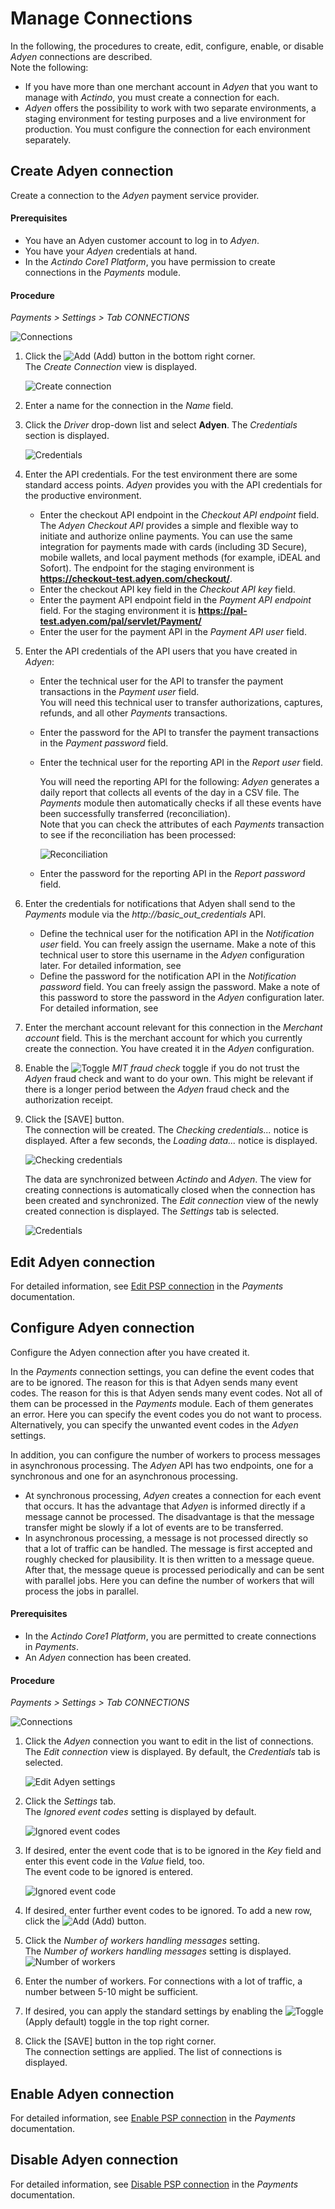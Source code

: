 # Manage Connections


In the following, the procedures to create, edit, configure, enable, or disable *Adyen* connections are described.  
Note the following:   
- If you have more than one merchant account in *Adyen* that you want to manage with *Actindo*, you must create a connection for each.   
- *Adyen* offers the possibility to work with two separate environments, a staging environment for testing purposes and a live environment for production. You must configure the connection for each environment separately.

## Create Adyen connection
Create a connection to the *Adyen* payment service provider.

#### Prerequisites

- You have an Adyen customer account to log in to *Adyen*.
- You have your *Adyen* credentials at hand.
- In the *Actindo Core1 Platform*, you have permission to create connections in the *Payments* module.

#### Procedure

 *Payments > Settings > Tab CONNECTIONS*
 
 ![Connections](../../Assets/Screenshots/Payments/Settings/Settings.png "[Connections]")

1.  Click the ![Add](../../Assets/Icons/Plus01.png "[Add]") (Add) button in the bottom right corner.   
    The *Create Connection* view is displayed.  

    ![Create connection](../../Assets/Screenshots/Payments/Settings/PaymentServiceProviders/Adyen/Integration/CreateConnection.png "[Create connection]")

2.  Enter a name for the connection in the *Name* field.

3.  Click the *Driver* drop-down list and select **Adyen**. 
   The *Credentials* section is displayed.

    ![Credentials](../../Assets/Screenshots/Payments/Settings/CreateConnectionCredentials.png "[Credentials]")

4. Enter the API credentials. For the test environment there are some standard access points. *Adyen* provides you with the API credentials for the productive environment.

    -  Enter the checkout API endpoint in the *Checkout API endpoint* field.    
    The *Adyen Checkout API* provides a simple and flexible way to initiate and authorize online payments. You can use the same integration for payments made with cards (including 3D Secure), mobile wallets, and local payment methods (for example, iDEAL and Sofort). The endpoint for the staging environment is **https://checkout-test.adyen.com/checkout/**.
    - Enter the checkout API key field in the *Checkout API key* field.   
    -  Enter the payment API endpoint field in the *Payment API endpoint* field. For the staging environment it is **https://pal-test.adyen.com/pal/servlet/Payment/**
    - Enter the user for the payment API in the *Payment API user* field.

5. Enter the API credentials of the API users that you have created in *Adyen*:     
    
    -  Enter the technical user for the API to transfer the payment transactions in the *Payment user* field.   
      You will need this technical user to transfer authorizations, captures, refunds, and all other *Payments* transactions.  
    -  Enter the password for the API to transfer the payment transactions in the *Payment password* field.  
    -  Enter the technical user for the reporting API in the *Report user* field.    

       You will need the reporting API for the following: *Adyen* generates a daily report that collects all events of the day in a CSV file. The *Payments* module then automatically checks if all these events have been successfully transferred (reconciliation).   
       Note that you can check the attributes of each *Payments* transaction to see if the reconciliation has been processed:
         
         ![Reconciliation](../../Assets/Screenshots/Payments/Settings/PaymentServiceProviders/Adyen/Integration/Reconciliation.png "[Reconciliation]")

    -  Enter the password for the reporting API in the *Report password* field.  
5. Enter the credentials for notifications that Adyen shall send to the *Payments* module via the *http://basic_out_credentials* API.  <!---Stimmt der Name des APIs?--> 

    -  Define the technical user for the notification API in the *Notification user* field. You can freely assign the username. Make a note of this technical user to store this username in the *Adyen* configuration later. For detailed information, see    
    -  Define the password for the notification API in the *Notification password* field. You can freely assign the password. Make a note of this password to store the password in the *Adyen* configuration later. For detailed information, see 

6. Enter the merchant account relevant for this connection in the *Merchant account* field. This is the merchant account for which you currently create the connection. You have created it in the *Adyen* configuration.
    
5. Enable the ![Toggle](../../Assets/Icons/Toggle.png "[Toggle]") *MIT fraud check* toggle if you do not trust the *Adyen* fraud check and want to do your own. This might be relevant if there is a longer period between the *Adyen* fraud check and the authorization receipt. 

6. Click the [SAVE] button.   
   The connection will be created. The *Checking credentials...* notice is displayed. After a few seconds, the *Loading data...* notice is displayed.

    ![Checking credentials](../../Assets/Screenshots/Payments/Settings/CheckingCredentials.png "[Checking credentials]")

    The data are synchronized between *Actindo* and *Adyen*. The view for creating connections is automatically closed when the connection has been created and synchronized. The *Edit connection* view of the newly created connection is displayed. The *Settings* tab is selected.

    ![Credentials](../../Assets/Screenshots/Payments/Settings/EditConnectionSettings.png "[Credentials]")



## Edit Adyen connection

For detailed information, see [Edit PSP connection](../../Payments/Integration/01_ManageConnection.md#edit-psp-connection) in the *Payments* documentation.



## Configure Adyen connection

Configure the Adyen connection after you have created it.

In the *Payments* connection settings, you can define the event codes that are to be ignored. The reason for this is that Adyen sends many event codes. The reason for this is that Adyen sends many event codes. Not all of them can be processed in the *Payments* module. Each of them generates an error. Here you can specify the event codes you do not want to process. Alternatively, you can specify the unwanted event codes in the *Adyen* settings. 

In addition, you can configure the number of workers to process messages in asynchronous processing. The *Adyen* API has two endpoints, one for a synchronous and one for an asynchronous processing. 
- At synchronous processing, *Adyen* creates a connection for each event that occurs. It has the advantage that *Adyen* is informed directly if a message cannot be processed. The disadvantage is that the message transfer might be slowly if a lot of events are to be transferred.
- In asynchronous processing, a message is not processed directly so that a lot of traffic can be handled. The message is first accepted and roughly checked for plausibility. It is then written to a message queue. After that, the message queue is processed periodically and can be sent with parallel jobs. Here you can define the number of workers that will process the jobs in parallel.

#### Prerequisites

- In the *Actindo Core1 Platform*, you are permitted to create connections in *Payments*.
- An *Adyen* connection has been created.

#### Procedure

*Payments > Settings > Tab CONNECTIONS*
 
 ![Connections](../../Assets/Screenshots/Payments/Settings/Settings.png "[Connections]")

 1. Click the *Adyen* connection you want to edit in the list of connections.   
   The *Edit connection* view is displayed. By default, the *Credentials* tab is selected.

    ![Edit Adyen settings](../../Assets/Screenshots/Payments/Settings/PaymentServiceProviders/Adyen/Integration/EditCredentials.png "[Edit Adyen credentials]")

2. Click the *Settings* tab.   
  The *Ignored event codes* setting is displayed by default.

   ![Ignored event codes](../../Assets/Screenshots/Payments/Settings/PaymentServiceProviders/Adyen/Integration/IgnoredEventCode.png "[Ignored event codes]")

3. If desired, enter the event code that is to be ignored in the *Key* field and enter this event code in the *Value* field, too.    
    The event code to be ignored is entered. 

    ![Ignored event code](../../Assets/Screenshots/Payments/Settings/PaymentServiceProviders/Adyen/Integration/IgnoredEventCodeDone.png "[Ignored event code]")

4. If desired, enter further event codes to be ignored. To add a new row, click the ![Add](../../Assets/Icons/Plus04.png "[Add]") (Add) button.

5. Click the *Number of workers handling messages* setting.   
   The *Number of workers handling messages* setting is displayed. 
   ![Number of workers](../../Assets/Screenshots/Payments/Settings/PaymentServiceProviders/Adyen/Integration/NumberOfWorkers.png "[Number of workers]")

6. Enter the number of workers. For connections with a lot of traffic, a number between 5-10 might be sufficient.

7. If desired, you can apply the standard settings by enabling the ![Toggle](../../Assets/Icons/Toggle.png "[Toggle]") (Apply default) toggle in the top right corner.

8. Click the [SAVE] button in the top right corner.   
   The connection settings are applied. The list of connections is displayed.



## Enable Adyen connection

For detailed information, see [Enable PSP connection](../../Payments/Integration/01_ManageConnection.md#enable-psp-connection) in the *Payments* documentation.



## Disable Adyen connection

For detailed information, see [Disable PSP connection](../../Payments/Integration/01_ManageConnection.md#disable-psp-connection) in the *Payments* documentation.